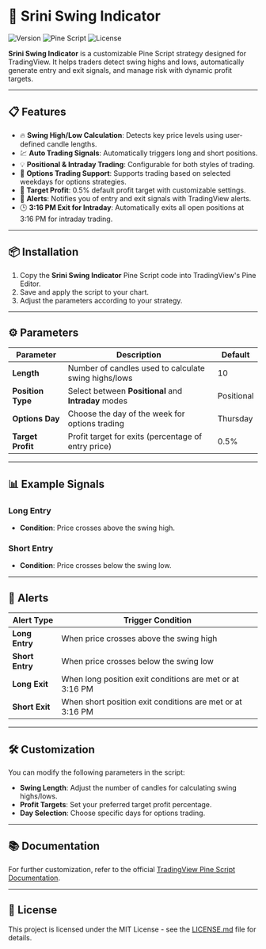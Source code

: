 # 🚀 Srini Swing Indicator

![Version](https://img.shields.io/badge/version-v1.0-blue.svg) ![Pine Script](https://img.shields.io/badge/TradingView-Pine%20Script-blue) ![License](https://img.shields.io/badge/license-MIT-green)

**Srini Swing Indicator** is a customizable Pine Script strategy designed for TradingView. It helps traders detect swing highs and lows, automatically generate entry and exit signals, and manage risk with dynamic profit targets.

---

## 📋 Features
- 🔥 **Swing High/Low Calculation**: Detects key price levels using user-defined candle lengths.
- 💹 **Auto Trading Signals**: Automatically triggers long and short positions.
- 💡 **Positional & Intraday Trading**: Configurable for both styles of trading.
- 📅 **Options Trading Support**: Supports trading based on selected weekdays for options strategies.
- 🎯 **Target Profit**: 0.5% default profit target with customizable settings.
- 🔔 **Alerts**: Notifies you of entry and exit signals with TradingView alerts.
- 🕒 **3:16 PM Exit for Intraday**: Automatically exits all open positions at 3:16 PM for intraday trading.


---

## 📦 Installation

1. Copy the **Srini Swing Indicator** Pine Script code into TradingView's Pine Editor.
2. Save and apply the script to your chart.
3. Adjust the parameters according to your strategy.

---

## ⚙️ Parameters

| Parameter        | Description                                            | Default       |
|------------------|--------------------------------------------------------|---------------|
| **Length**       | Number of candles used to calculate swing highs/lows   | 10            |
| **Position Type**| Select between **Positional** and **Intraday** modes   | Positional    |
| **Options Day**  | Choose the day of the week for options trading         | Thursday      |
| **Target Profit**| Profit target for exits (percentage of entry price)    | 0.5%          |

---

## 📊 Example Signals

### Long Entry
- **Condition**: Price crosses above the swing high.
  
### Short Entry
- **Condition**: Price crosses below the swing low.

---

## 🔔 Alerts

| Alert Type       | Trigger Condition                                                  |
|------------------|--------------------------------------------------------------------|
| **Long Entry**   | When price crosses above the swing high                            |
| **Short Entry**  | When price crosses below the swing low                             |
| **Long Exit**    | When long position exit conditions are met or at 3:16 PM           |
| **Short Exit**   | When short position exit conditions are met or at 3:16 PM          |

---

## 🛠️ Customization

You can modify the following parameters in the script:
- **Swing Length**: Adjust the number of candles for calculating swing highs/lows.
- **Profit Targets**: Set your preferred target profit percentage.
- **Day Selection**: Choose specific days for options trading.

---

## 📚 Documentation

For further customization, refer to the official [TradingView Pine Script Documentation](https://www.tradingview.com/pine-script-docs/en/v5/).

---

## 📝 License

This project is licensed under the MIT License - see the [LICENSE.md](LICENSE.md) file for details.
